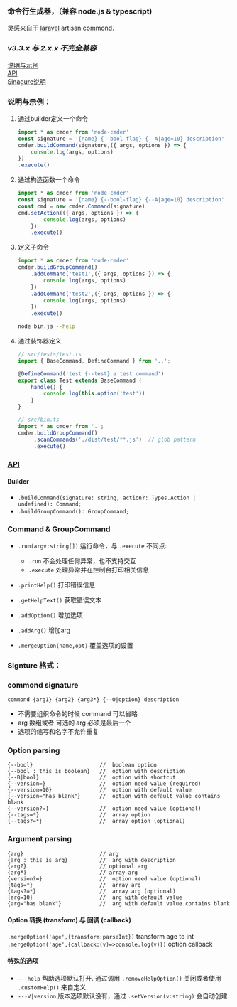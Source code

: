 ### 命令行生成器，（兼容 node.js & typescript)
灵感来自于 [laravel](https://laravel.com/docs/5.7/artisan) artisan commond.
### ***v3.3.x 与 2.x.x 不完全兼容***

<a href="#case">说明与示例</a>  
<a href="#api">API</a>  
<a href="#signture">Sinagure说明</a>

### <a name="case">说明与示例：</a>  
1.  通过builder定义一个命令
    ```Typescript
    import * as cmder from 'node-cmder'
    const signature = '{name} {--bool-flag} {--A|age=10} description'
    cmder.buildCommand(signature,({ args, options }) => {
        console.log(args, options)
    })
    .execute()
    ```
2.  通过构造函数一个命令  
    ```Typescript
    import * as cmder from 'node-cmder'
    const signature = '{name} {--bool-flag} {--A|age=10} description'
    const cmd = new cmder.Command(signature)
    cmd.setAction(({ args, options }) => {
            console.log(args, options)
        })
        .execute()
    ```
3. 定义子命令
    ```Typescript
    import * as cmder from 'node-cmder'
    cmder.buildGroupCommand()
        .addCommand('test1',({ args, options }) => {
            console.log(args, options)
        })
        .addCommand('test2',({ args, options }) => {
            console.log(args, options)
        })
        .execute()
    ```
    ```bash
    node bin.js --help
    ```


4. 通过装饰器定义
    ```Typescript
    // src/tests/test.ts
    import { BaseCommand, DefineCommand } from '..';

    @DefineCommand('test {--test} a test command')
    export class Test extends BaseCommand {
        handle() {
            console.log(this.option('test'))
        }
    }

    // src/bin.ts
    import * as cmder from '.';
    cmder.buildGroupCommand()
         .scanCommands('./dist/test/**.js')  // glob pattern 
         .execute()

    ```


### <a href="#api">API</a>  
#### Builder
- `.buildCommand(signature: string, action?: Types.Action | undefined): Command;`
- `.buildGroupCommand(): GroupCommand;` 
### Command & GroupCommand
- `.run(argv:string[])` 运行命令，与 `.execute` 不同点:  
    - `.run` 不会处理任何异常，也不支持交互
    - `.execute` 处理异常并在控制台打印相关信息

- `.printHelp()` 打印错误信息
- `.getHelpText()` 获取错误文本
- `.addOption()` 增加选项
- `.addArg()` 增加arg
- `.mergeOption(name,opt)` 覆盖选项的设置

### Signture 格式：
<a name="signature"></a>
### commond signature
```commond {arg1} {arg2} {arg3*} {--O|option} description```
- 不需要组织命令的时候 command 可以省略
- arg 数组或者 可选的 arg 必须是最后一个
- 选项的缩写和名字不允许重复

### Option parsing
```
{--bool}                     //  boolean option
{--bool : this is boolean}   //  option with description
{--B|bool}                   //  option with shortcut
{--version=}                 //  option need value (required)
{--version=10}               //  option with default value
{--version="has blank"}      //  option with default value contains blank
{--version?=}                //  option need value (optional)
{--tags=*}                   //  array option
{--tags?=*}                  //  array option (optional)

```
### Argument parsing  

```
{arg}                        // arg
{arg : this is arg}          //  arg with description
{arg?}                       // optional arg
{arg*}                       // array arg
{version?=}                  //  option need value (optional)
{tags=*}                     //  array arg
{tags?=*}                    //  array arg (optional)
{arg=10}                     //  arg with default value
{arg="has blank"}            //  arg with default value contains blank

```
#### Option 转换 (transform) 与 回调 (callback)
`.mergeOption('age',{transform:parseInt})` transform age to int   
`.mergeOption('age',{callback:(v)=>console.log(v)})` option callback

#### 特殊的选项
- `---help` 帮助选项默认打开. 
通过调用 `.removeHelpOption()` 关闭或者使用 `.customHelp()` 来自定义.
- `---V|version` 版本选项默认没有，通过 `.setVersion(v:string)` 会自动创建.